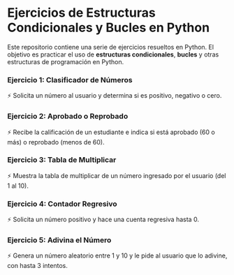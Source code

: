 # Ejercicios de Estructuras Condicionales y Bucles en Python

Este repositorio contiene una serie de ejercicios resueltos en Python. El objetivo es practicar el uso de **estructuras condicionales**, **bucles** y otras estructuras de programación en Python.

### Ejercicio 1: Clasificador de Números
⚡ Solicita un número al usuario y determina si es positivo, negativo o cero.

### Ejercicio 2: Aprobado o Reprobado
⚡ Recibe la calificación de un estudiante e indica si está aprobado (60 o más) o reprobado (menos de 60).

### Ejercicio 3: Tabla de Multiplicar
⚡ Muestra la tabla de multiplicar de un número ingresado por el usuario (del 1 al 10).

### Ejercicio 4: Contador Regresivo
⚡ Solicita un número positivo y hace una cuenta regresiva hasta 0.

### Ejercicio 5: Adivina el Número
⚡ Genera un número aleatorio entre 1 y 10 y le pide al usuario que lo adivine, con hasta 3 intentos.
